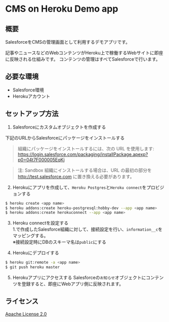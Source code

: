 CMS on Heroku Demo app
====

## 概要
SalesforceをCMSの管理画面として利用するデモアプリです。

記事やニュースなどのWebコンテンツがHeroku上で稼働するWebサイトに即座に反映される仕組みです。
コンテンツの管理はすべてSalesforceで行います。

## 必要な環境

- Salesforce環境
- Herokuアカウント

## セットアップ方法

1. Salesforceにカスタムオブジェクトを作成する

下記のURLからSalesforceにパッケージをインストールする

>組織にパッケージをインストールするには、次の URL を使用します:
https://login.salesforce.com/packaging/installPackage.apexp?p0=04t7F000005EqKj

>注: Sandbox 組織にインストールする場合は、URL の最初の部分を http://test.salesforce.com に置き換える必要があります。

2. Herokuにアプリを作成して、`Heroku Postgres`と`Heroku connect`をプロビジョンする

```sh
$ heroku create <app name>
$ heroku addons:create heroku-postgresql:hobby-dev --app <app name>
$ heroku addons:create herokuconnect --app <app name>
```

3. Heroku connectを設定する  
 1.で作成したSalesforce組織に対して、接続設定を行い、`information__c`をマッピングする。  
 ※接続設定時にDBのスキーマ名は`public`にする

4. Herokuにデプロイする
```sh
$ heroku git:remote -a <app name>
$ git push heroku master
```

5. Herokuアプリにアクセスする
Salesforceの`お知らせ`オブジェクトにコンテンツを登録すると、即座にWebアプリ側に反映されます。

## ライセンス

[Apache License 2.0](https://github.com/NEOPA-Inc/cms-heroku-demo/blob/master/LICENSE)
